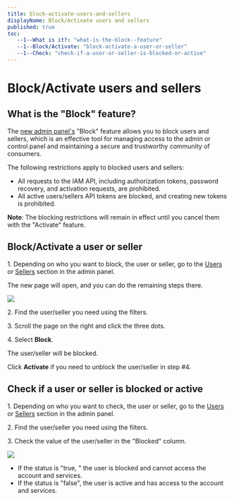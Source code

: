 ```yaml
---
title: block-activate-users-and-sellers
displayName: Block/Activate users and sellers
published: true
toc:
   --1--What is it?: "what-is-the-block--feature"
   --1--Block/Activate: "block-activate-a-user-or-seller"
   --1--Check: "check-if-a-user-or-seller-is-blocked-or-active"
---
```


# Block/Activate users and sellers

What is the "Block" feature?
----------------------------

The [new admin panel's](https://admin-platform.gcore.top/) "Block" feature allows you to block users and sellers, which is an effective tool for managing access to the admin or control panel and maintaining a secure and trustworthy community of consumers.

The following restrictions apply to blocked users and sellers:

*   All requests to the IAM API, including authorization tokens, password recovery, and activation requests, are prohibited.
*   All active users/sellers API tokens are blocked, and creating new tokens is prohibited.

**Note**: The blocking restrictions will remain in effect until you cancel them with the "Activate" feature.

Block/Activate a user or seller
-------------------------------

1\. Depending on who you want to block, the user or seller, go to the [Users](https://admin-platform.gcore.top/users) or [Sellers](https://admin-platform.gcore.top/sellers) section in the admin panel.

The new page will open, and you can do the remaining steps there.

<img src="https://reseller.support.gcore.com/hc/article_attachments/13503542071057">

2\. Find the user/seller you need using the filters.

3\. Scroll the page on the right and click the three dots.

4\. Select **Block**.

The user/seller will be blocked. 

Click **Activate** if you need to unblock the user/seller in step #4.

Check if a user or seller is blocked or active
----------------------------------------------

1\. Depending on who you want to check, the user or seller, go to the [Users](https://admin-platform.gcore.top/users) or [Sellers](https://admin-platform.gcore.top/sellers) section in the admin panel.

2\. Find the user/seller you need using the filters.

3\. Check the value of the user/seller in the "Blocked" column.

<img src="https://reseller.support.gcore.com/hc/article_attachments/13503685564305">

*   If the status is "true, " the user is blocked and cannot access the account and services.
*   If the status is "false", the user is active and has access to the account and services.